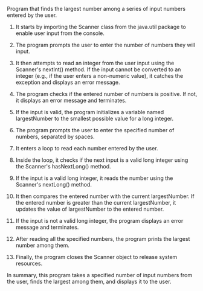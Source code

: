 
Program that finds the largest number among a series of input numbers entered by the user.

1. It starts by importing the Scanner class from the java.util package to enable user input from the console.

2. The program prompts the user to enter the number of numbers they will input.

3. It then attempts to read an integer from the user input using the Scanner's nextInt() method. If the input cannot be converted to an integer (e.g., if the user enters a non-numeric value), it catches the exception and displays an error message.

4. The program checks if the entered number of numbers is positive. If not, it displays an error message and terminates.

5. If the input is valid, the program initializes a variable named largestNumber to the smallest possible value for a long integer.

6. The program prompts the user to enter the specified number of numbers, separated by spaces.

7. It enters a loop to read each number entered by the user.

8. Inside the loop, it checks if the next input is a valid long integer using the Scanner's hasNextLong() method.

9. If the input is a valid long integer, it reads the number using the Scanner's nextLong() method.

10. It then compares the entered number with the current largestNumber. If the entered number is greater than the current largestNumber, it updates the value of largestNumber to the entered number.

11. If the input is not a valid long integer, the program displays an error message and terminates.

12. After reading all the specified numbers, the program prints the largest number among them.

13. Finally, the program closes the Scanner object to release system resources.

In summary, this program takes a specified number of input numbers from the user, finds the largest among them, and displays it to the user.
